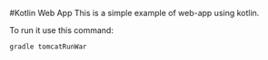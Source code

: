 #Kotlin Web App
This is a simple example of web-app using kotlin.

To run it use this command:
```
gradle tomcatRunWar
